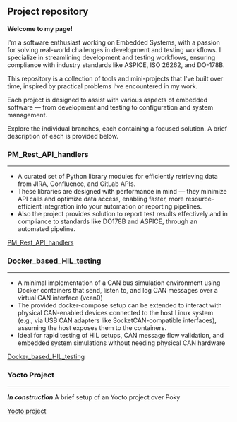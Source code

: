## Project repository

**Welcome to my page!** 

I'm a software enthusiast working on Embedded Systems, with a passion for solving real-world challenges in development and testing workflows. I specialize in streamlining development and testing workflows, ensuring compliance with industry standards like ASPICE, ISO 26262, and DO-178B.

This repository is a collection of tools and mini-projects that I've built over time, inspired by practical problems I’ve encountered in my work.

Each project is designed to assist with various aspects of embedded software — from development and testing to configuration and system management.

Explore the individual branches, each containing a focused solution. A brief description of each is provided below.

### PM_Rest_API_handlers
----------------------------------------------------------------------
+ A curated set of Python library modules for efficiently retrieving data from JIRA, Confluence, and GitLab APIs.
+ These libraries are designed with performance in mind — they minimize API calls and optimize data access, enabling faster, more resource-efficient integration into your automation or reporting pipelines.
+ Also the project provides solution to report  test results effectively and in compliance to standards like DO178B and ASPICE, through an automated pipeline.

[PM_Rest_API_handlers](https://github.com/ManiRajan1/Project_repositories/blob/PM_Rest_API_handler/README.md)


### Docker_based_HIL_testing
----------------------------------------------------------------------
+ A minimal implementation of a CAN bus simulation environment using Docker containers that send, listen to, and log CAN messages over a virtual CAN interface (vcan0)
+ The provided docker-compose setup can be extended to interact with physical CAN-enabled devices connected to the host Linux system (e.g., via USB CAN adapters like SocketCAN-compatible interfaces), assuming the host exposes them to the containers.
+ Ideal for rapid testing of HIL setups, CAN message flow validation, and embedded system simulations without needing physical CAN hardware

[Docker_based_HIL_testing](https://github.com/ManiRajan1/Project_repositories/blob/Docker_based_HIL_testing/README.md)

### Yocto Project 
----------------------------------------------------------------------
***In construction***
A brief setup of an Yocto project over Poky 

[Yocto project](https://github.com/ManiRajan1/Project_repositories/blob/Yocto_project/README.md)



